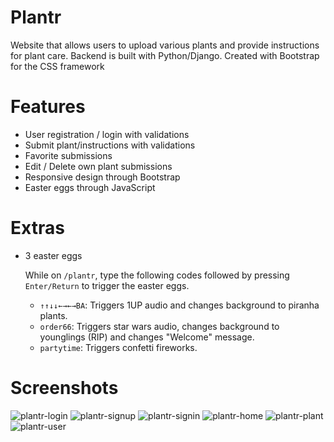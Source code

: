 # Plantr
Website that allows users to upload various plants and provide instructions for plant care. Backend is built with Python/Django. Created with Bootstrap for the CSS framework

# Features
- User registration / login with validations
- Submit plant/instructions with validations
- Favorite submissions
- Edit / Delete own plant submissions
- Responsive design through Bootstrap
- Easter eggs through JavaScript

# Extras
- 3 easter eggs

  While on `/plantr`, type the following codes followed by pressing `Enter/Return` to trigger the easter eggs.
  - `↑↑↓↓←→←→BA`: Triggers 1UP audio and changes background to piranha plants.
  - `order66`: Triggers star wars audio, changes background to younglings (RIP) and changes "Welcome" message.
  - `partytime`: Triggers confetti fireworks.

# Screenshots
![plantr-login](https://user-images.githubusercontent.com/65821328/122330473-1bdaf100-cee8-11eb-989d-0a8c05ab74c6.png)
![plantr-signup](https://user-images.githubusercontent.com/65821328/122330483-1f6e7800-cee8-11eb-8d85-f63d741a76a4.png)
![plantr-signin](https://user-images.githubusercontent.com/65821328/122330486-21383b80-cee8-11eb-8cb2-78c43efbf5a5.png)
![plantr-home](https://user-images.githubusercontent.com/65821328/122330511-2ac1a380-cee8-11eb-8012-415a852fe6c4.png)
![plantr-plant](https://user-images.githubusercontent.com/65821328/122330516-2eedc100-cee8-11eb-897f-07624c23d863.png)
![plantr-user](https://user-images.githubusercontent.com/65821328/122330522-30b78480-cee8-11eb-9177-f9888abc33ca.png)
